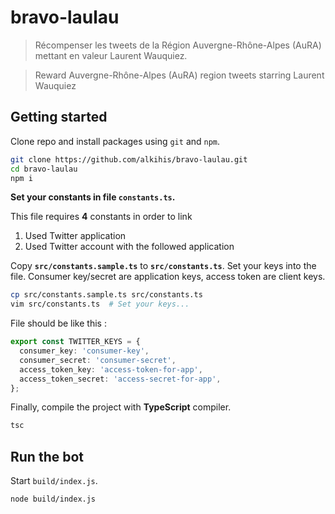 # bravo-laulau

> Récompenser les tweets de la Région Auvergne-Rhône-Alpes (AuRA) mettant en valeur Laurent Wauquiez.

> Reward Auvergne-Rhône-Alpes (AuRA) region tweets starring Laurent Wauquiez

## Getting started

Clone repo and install packages using `git` and `npm`.

```bash
git clone https://github.com/alkihis/bravo-laulau.git
cd bravo-laulau
npm i
```

**Set your constants in file `constants.ts`.** 

This file requires **4** constants in order to link 
1) Used Twitter application
2) Used Twitter account with the followed application

Copy **`src/constants.sample.ts`** to **`src/constants.ts`**.
Set your keys into the file. Consumer key/secret are application keys, access token are client keys.

```bash
cp src/constants.sample.ts src/constants.ts
vim src/constants.ts  # Set your keys...
```

File should be like this :
```ts
export const TWITTER_KEYS = {
  consumer_key: 'consumer-key',
  consumer_secret: 'consumer-secret',
  access_token_key: 'access-token-for-app',
  access_token_secret: 'access-secret-for-app',
};
```

Finally, compile the project with **TypeScript** compiler.
```bash
tsc
```

## Run the bot

Start `build/index.js`.

```bash
node build/index.js
```

